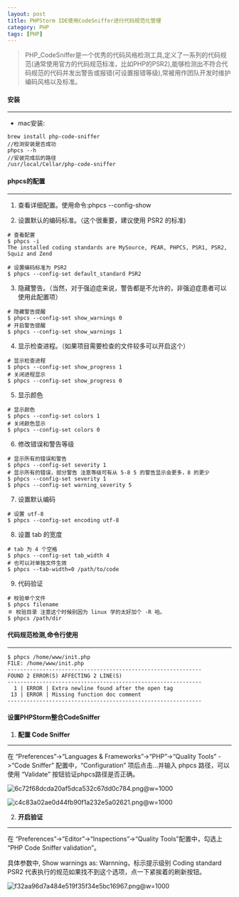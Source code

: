 ```yaml
---
layout: post
title: PHPStorm IDE使用CodeSniffer进行代码规范化管理
category: PHP 
tags: [PHP]
---
```


> PHP_CodeSniffer是一个优秀的代码风格检测工具,定义了一系列的代码规范(通常使用官方的代码规范标准，比如PHP的PSR2),能够检测出不符合代码规范的代码并发出警告或报错(可设置报错等级),常被用作团队开发时维护编码风格以及标准。

#### 安装
---

- mac安装:
```
brew install php-code-sniffer
//检测安装是否成功
phpcs --h
//安装完成后的路径
/usr/local/Cellar/php-code-sniffer
```

#### phpcs的配置
---

1. 查看详细配置。使用命令:phpcs --config-show

2. 设置默认的编码标准。（这个很重要，建议使用 PSR2 的标准)

```
# 查看配置
$ phpcs -i
The installed coding standards are MySource, PEAR, PHPCS, PSR1, PSR2, Squiz and Zend

# 设置编码标准为 PSR2
$ phpcs --config-set default_standard PSR2
```

3. 隐藏警告。（当然，对于强迫症来说，警告都是不允许的，非强迫症患者可以使用此配置项）

```
# 隐藏警告提醒
$ phpcs --config-set show_warnings 0
# 开启警告提醒
$ phpcs --config-set show_warnings 1
```

4. 显示检查进程。（如果项目需要检查的文件较多可以开启这个）

```
# 显示检查进程
$ phpcs --config-set show_progress 1
# 关闭进程显示
$ phpcs --config-set show_progress 0
```

5. 显示颜色

```
# 显示颜色
$ phpcs --config-set colors 1
# 关闭颜色显示
$ phpcs --config-set colors 0
```

6. 修改错误和警告等级

```
# 显示所有的错误和警告
$ phpcs --config-set severity 1
# 显示所有的错误，部分警告 注意等级可有从 5-8 5 的警告显示会更多，8 的更少
$ phpcs --config-set severity 1
$ phpcs --config-set warning_severity 5 
```

7. 设置默认编码

```
# 设置 utf-8
$ phpcs --config-set encoding utf-8
```

8. 设置 tab 的宽度

```
# tab 为 4 个空格
$ phpcs --config-set tab_width 4
# 也可以对单独文件生效
$ phpcs --tab-width=0 /path/to/code
```

9. 代码验证

```
# 校验单个文件
$ phpcs filename
＃ 校验目录 注意这个时候别因为 linux 学的太好加个 -R 哈。
$ phpcs /path/dir

```

#### 代码规范检测,命令行使用
---

```
$ phpcs /home/www/init.php
FILE: /home/www/init.php
-------------------------------------------------------------
FOUND 2 ERROR(S) AFFECTING 2 LINE(S)
-------------------------------------------------------------
  1 | ERROR | Extra newline found after the open tag
 13 | ERROR | Missing function doc comment
-------------------------------------------------------------

```

#### 设置PHPStorm整合CodeSniffer

1. **配置 Code Sniffer**

---
在 “Preferences”->“Languages & Frameworks”->“PHP”->“Quality Tools” ->“Code Sniffer” 配置中，“Configuration” 项后点击...并输入 phpcs 路径，可以使用 “Validate” 按钮验证phpcs路径是否正确。

![6c72f68dcda20af5dca532c67dd0c784.png](evernotecid://A6359128-C511-47FE-B4B9-D677A23C0926/appyinxiangcom/18253885/ENResource/p21)@w=1000

![c4c83a02ae0d44fb90f1a232e5a02621.png](evernotecid://A6359128-C511-47FE-B4B9-D677A23C0926/appyinxiangcom/18253885/ENResource/p22)@w=1000


2. **开启验证**

---
在 “Preferences”->“Editor”->“Inspections”->“Quality Tools”配置中，勾选上 “PHP Code Sniffer validation”。

具体参数中,
Show warnings as: Warnning，标示提示级别
Coding standard PSR2 代表执行的规范如果找不到这个选项，点一下紧挨着的刷新按钮。

![f32aa96d7a484e519f35f34e5bc16967.png](evernotecid://A6359128-C511-47FE-B4B9-D677A23C0926/appyinxiangcom/18253885/ENResource/p23)@w=1000








